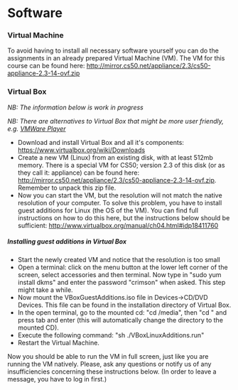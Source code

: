 # Software

### Virtual Machine

To avoid having to install all necessary software yourself you can do the assignments in an already prepared Virtual Machine (VM). The VM for this course can be found here:
<http://mirror.cs50.net/appliance/2.3/cs50-appliance-2.3-14-ovf.zip>

### Virtual Box
*NB: The information below is work in progress*

*NB: There are alternatives to Virtual Box that might be more user friendly,
e.g. [VMWare Player](http://www.vmware.com/products/player/)*

* Download and install Virtual Box and all it's components: <https://www.virtualbox.org/wiki/Downloads>
* Create a new VM (Linux) from an existing disk, with at least 512mb memory. There is a special VM for CS50; version 2.3 of this disk (or as they call it: appliance) can be found here: <http://mirror.cs50.net/appliance/2.3/cs50-appliance-2.3-14-ovf.zip>. Remember to unpack this zip file.
* Now you can start the VM, but the resolution will not match the native resolution of your computer. To solve this problem, you have to install guest additions	for Linux (the OS of the VM). You can find full instructions on how to do this here, but the instructions below should be sufficient: <http://www.virtualbox.org/manual/ch04.html#idp18411760>

##### Installing guest additions in Virtual Box

* Start the newly created VM and notice that the resolution is too small
* Open a terminal: click on the menu button at the lower left corner of the screen, select accessories and then terminal. Now type in "sudo yum install  dkms" and enter the password "crimson" when asked. This step might take a while.
* Now mount the VBoxGuestAdditions.iso file in Devices->CD/DVD Devices. This file can be found in the installation directory of Virtual Box.
* In the open terminal, go to the mounted cd: "cd /media", then "cd " and press tab and enter (this will automatically change the directory to the mounted CD).
* Execute the following command: "sh ./VBoxLinuxAdditions.run"
* Restart the Virtual Machine.

Now you should be able to run the VM in full screen, just like you are running the VM natively. Please, ask any questions or notify us of any insufficiencies concerning these instructions below. (In order to leave a message, you have to log in first.)

